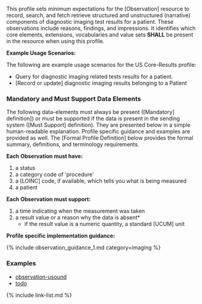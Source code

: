 
﻿This profile sets minimum expectations for the [Observation] resource to record, search, and fetch retrieve structured and unstructured (narrative) components of diagnostic imaging test results for a patient. These observations include reasons, findings, and impressions.  It identifies which core elements, extensions, vocabularies and value sets **SHALL** be present in the resource when using this profile.

**Example Usage Scenarios:**

The following are example usage scenarios for the US Core-Results profile:

-   Query for diagnostic imaging related tests results for a patient.
-  [Record or update] diagnostic imaging results belonging to a Patient

### Mandatory and Must Support Data Elements


The following data-elements must always be present ([Mandatory] definition]) or must be supported if the data is present in the sending system ([Must Support] definition). They are presented below in a simple human-readable explanation.  Profile specific guidance and examples are provided as well.  The [Formal Profile Definition] below provides the  formal summary, definitions, and  terminology requirements.  

**Each Observation must have:**

1.   a status
1.   a category code of 'procedure'
1.   a [LOINC] code, if available, which tells you what is being measured
1.   a patient

**Each Observation must support:**

1.  a time indicating when the measurement was taken
1. a result value or a reason why the data is absent*
   - if the result value is a numeric quantity, a standard [UCUM] unit

**Profile specific implementation guidance:**

{% include observation_guidance_1.md category=imaging %}


### Examples


 - [observation-usound](#.html)
 - [todo](#.html)

{% include link-list.md %}
